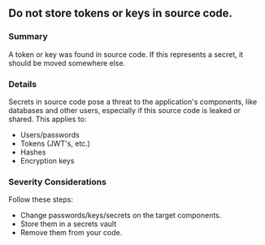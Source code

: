 ## Do not store tokens or keys in source code.

### Summary

A token or key was found in source code. If this represents a secret, it should
be moved somewhere else.

### Details

Secrets in source code pose a threat to the application's components, like
databases and other users, especially if this source code is leaked or shared.
This applies to:

-   Users/passwords
-   Tokens (JWT's, etc.)
-   Hashes
-   Encryption keys

### Severity Considerations

Follow these steps:

-   Change passwords/keys/secrets on the target components.
-   Store them in a secrets vault
-   Remove them from your code.
